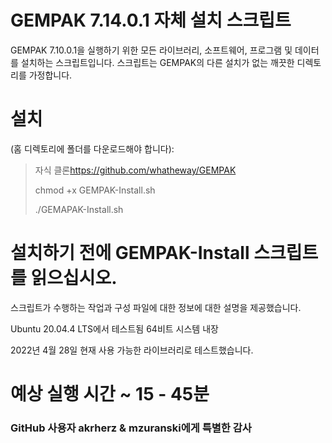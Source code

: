 # GEMPAK 7.14.0.1 자체 설치 스크립트

GEMPAK 7.10.0.1을 실행하기 위한 모든 라이브러리, 소프트웨어, 프로그램 및 데이터를 설치하는 스크립트입니다. 스크립트는 GEMPAK의 다른 설치가 없는 깨끗한 디렉토리를 가정합니다.

# 설치

(홈 디렉토리에 폴더를 다운로드해야 합니다):

> 자식 클론<https://github.com/whatheway/GEMPAK>
>
> chmod +x GEMPAK-Install.sh
>
> ./GEMAPAK-Install.sh

# 설치하기 전에 GEMPAK-Install 스크립트를 읽으십시오.

스크립트가 수행하는 작업과 구성 파일에 대한 정보에 대한 설명을 제공했습니다.

Ubuntu 20.04.4 LTS에서 테스트됨
64비트 시스템 내장

2022년 4월 28일 현재 사용 가능한 라이브러리로 테스트했습니다.

# 예상 실행 시간 ~ 15 - 45분

### GitHub 사용자 akrherz & mzuranski에게 특별한 감사
